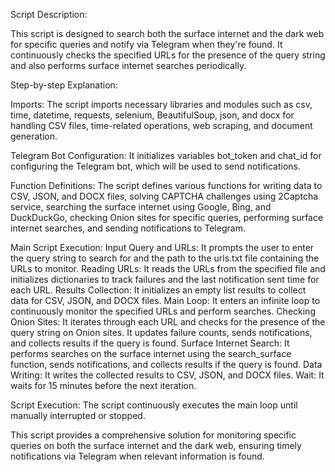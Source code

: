 Script Description:

This script is designed to search both the surface internet and the dark web for specific queries and notify via Telegram when they're found. It continuously checks the specified URLs for the presence of the query string and also performs surface internet searches periodically.

Step-by-step Explanation:

Imports: The script imports necessary libraries and modules such as csv, time, datetime, requests, selenium, BeautifulSoup, json, and docx for handling CSV files, time-related operations, web scraping, and document generation.

Telegram Bot Configuration: It initializes variables bot_token and chat_id for configuring the Telegram bot, which will be used to send notifications.

Function Definitions: The script defines various functions for writing data to CSV, JSON, and DOCX files, solving CAPTCHA challenges using 2Captcha service, searching the surface internet using Google, Bing, and DuckDuckGo, checking Onion sites for specific queries, performing surface internet searches, and sending notifications to Telegram.

Main Script Execution:
    Input Query and URLs: It prompts the user to enter the query string to search for and the path to the urls.txt file containing the URLs to monitor.
    Reading URLs: It reads the URLs from the specified file and initializes dictionaries to track failures and the last notification sent time for each URL.
    Results Collection: It initializes an empty list results to collect data for CSV, JSON, and DOCX files.
    Main Loop: It enters an infinite loop to continuously monitor the specified URLs and perform searches.
        Checking Onion Sites: It iterates through each URL and checks for the presence of the query string on Onion sites. It updates failure counts, sends notifications, and collects results if the query is found.
        Surface Internet Search: It performs searches on the surface internet using the search_surface function, sends notifications, and collects results if the query is found.
        Data Writing: It writes the collected results to CSV, JSON, and DOCX files.
        Wait: It waits for 15 minutes before the next iteration.

Script Execution: The script continuously executes the main loop until manually interrupted or stopped.

This script provides a comprehensive solution for monitoring specific queries on both the surface internet and the dark web, ensuring timely notifications via Telegram when relevant information is found.
